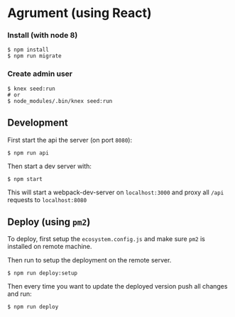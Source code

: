 # Agrument (using React)

### Install (with node 8)
```
$ npm install
$ npm run migrate
```

### Create admin user
```
$ knex seed:run
# or
$ node_modules/.bin/knex seed:run
```

## Development

First start the api the server (on port `8080`):

```
$ npm run api
```

Then start a dev server with:

```
$ npm start
```

This will start a webpack-dev-server on `localhost:3000` and proxy all `/api` requests to `localhost:8080`


## Deploy (using `pm2`)

To deploy, first setup the `ecosystem.config.js` and make sure `pm2` is installed on remote machine.

Then run to setup the deployment on the remote server.

```
$ npm run deploy:setup
```

Then every time you want to update the deployed version push all changes and run:
```
$ npm run deploy
```

